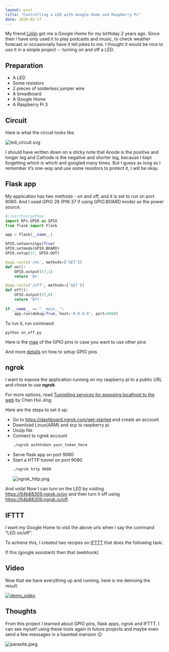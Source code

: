 ```yaml
---
layout: post
title: "Controlling a LED with Google Home and Raspberry Pi"
date: 2020-02-17
---
```


My friend [Linlin](https://github.com/fanllzz) got me a Google Home for my birthday 2 years ago. Since then I have only used it to play podcasts and music, to check weather forecast or occasionally have it tell jokes to me. I thought it would be nice to use it in a simple project -- turning on and off a LED.


## Preparation 
- A LED
- Some resistors
- 2 pieces of solderless jumper wire
- A breadboard
- A Google Home
- A Raspberry Pi 3


## Circuit

Here is what the circuit looks like. 

![led_circuit.svg]({{site.url}}/img/led_circuit.svg) 

I should have written down on a sticky note that Anode is the positive and longer leg and Cathode is the negative and shorter leg, because I kept forgetting which is which and googled many times. But I guess as long as I remember it’s one-way and use some resistors to protect it, I will be okay.


## Flask app

My application has two methods - on and off, and it is set to run on port 9080. And I used GPIO 26 (PIN 37 if using GPIO.BOARD mode) as the power source. 

```python
#!/usr/bin/python
import RPi.GPIO as GPIO
from flask import Flask

app = Flask(__name__)

GPIO.setwarnings(True)
GPIO.setmode(GPIO.BOARD)
GPIO.setup(37, GPIO.OUT)

@app.route('/on', methods=['GET'])
def on():
    GPIO.output(37,1)
    return 'On'

@app.route('/off', methods=['GET'])
def off():
    GPIO.output(37,0)
    return 'Off'
    
if __name__ == "__main__":
	app.run(debug=True, host='0.0.0.0', port=9080)
```

To run it, run command

```shell
python on_off.py
```

Here is the [map](https://www.raspberrypi.org/documentation/usage/gpio/) of the GPIO pins in case you want to use other pins 

And more [details](https://sourceforge.net/p/raspberry-gpio-python/wiki/BasicUsage/) on how to setup GPIO pins  


## ngrok

I want to expose the application running on my raspberry pi to a public URL and chose to use **ngrok**. 

For more options, read [Tunnelling services for exposing localhost to the web](https://www.chenhuijing.com/blog/tunnelling-services-for-exposing-localhost-to-the-web/#%F0%9F%91%9F) by Chen Hui Jing.

Here are the steps to set it up:

- Go to https://dashboard.ngrok.com/get-started and create an account
- Download Linux(ARM) and scp to raspberry pi
- Unzip file
- Connect to ngrok account
    ```sh
    ./ngrok authtoken your_token_here
    ```
- Serve flask app on port 9080
- Start a HTTP tunnel on port 9080
    ```sh
    ./ngrok http 9080
    ```
    ![ngrok_http.png]({{site.url}}/img/ngrok_http.png) 

And voila! Now I can turn on the LED by visiting https://64b88309.ngrok.io/on and then turn it off using https://64b88309.ngrok.io/off. 


## IFTTT

I want my Google Home to visit the above urls when I say the command “LED on/off”.   

To achieve this, I created two recipes on [IFTTT](https://ifttt.com/) that does the following task:

If this (google assistant) then that (webhook)


## Video

Now that we have everything up and running, here is me demoing the result.

[![demo_video]({{site.url}}/img/led_youtube_thumbnail.JPG)](https://www.youtube.com/watch?v=ZRuIQGlsi-U)


## Thoughts

From this project I learned about GPIO pins, flask apps, ngrok and IFTTT. I can see myself using these tools again in future projects and maybe even send a few messages in a haunted mansion :wink:  

![parasite.jpeg]({{site.url}}/img/parasite.jpeg) 
